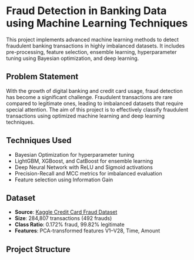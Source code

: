 # Fraud Detection in Banking Data using Machine Learning Techniques

This project implements advanced machine learning methods to detect fraudulent banking transactions in highly imbalanced datasets. It includes pre-processing, feature selection, ensemble learning, hyperparameter tuning using Bayesian optimization, and deep learning.

## Problem Statement

With the growth of digital banking and credit card usage, fraud detection has become a significant challenge. Fraudulent transactions are rare compared to legitimate ones, leading to imbalanced datasets that require special attention. The aim of this project is to effectively classify fraudulent transactions using optimized machine learning and deep learning techniques.

## Techniques Used

- Bayesian Optimization for hyperparameter tuning  
- LightGBM, XGBoost, and CatBoost for ensemble learning  
- Deep Neural Network with ReLU and Sigmoid activations  
- Precision-Recall and MCC metrics for imbalanced evaluation  
- Feature selection using Information Gain  

## Dataset

- **Source**: [Kaggle Credit Card Fraud Dataset](https://www.kaggle.com/mlg-ulb/creditcardfraud)  
- **Size**: 284,807 transactions (492 frauds)  
- **Class Ratio**: 0.172% fraud, 99.82% legitimate  
- **Features**: PCA-transformed features V1–V28, Time, Amount  

## Project Structure
